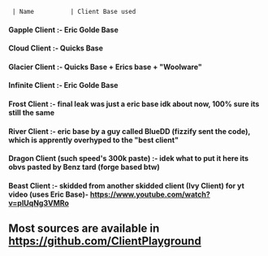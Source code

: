 
     | Name          | Client Base used

#### Gapple Client :- Eric Golde Base
#### Cloud Client :- Quicks Base
#### Glacier Client :- Quicks Base + Erics base + "Woolware"
#### Infinite Client :- Eric Golde Base
#### Frost Client :- final leak was just a eric base idk about now, 100% sure its still the same
#### River Client :- eric base by a guy called BlueDD (fizzify sent the code), which is apprently overhyped to the "best client"
#### Dragon Client (such speed's 300k paste) :- idek what to put it here its obvs pasted by Benz tard (forge based btw)
#### Beast Client :- skidded from another skidded client (Ivy Client) for yt video (uses Eric Base)- https://www.youtube.com/watch?v=pIUqNg3VMRo

## Most sources are available in https://github.com/ClientPlayground
